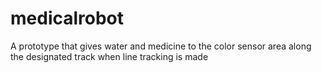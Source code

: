 # medicalrobot
A prototype that gives water and medicine to the color sensor area along the designated track when line tracking is made
